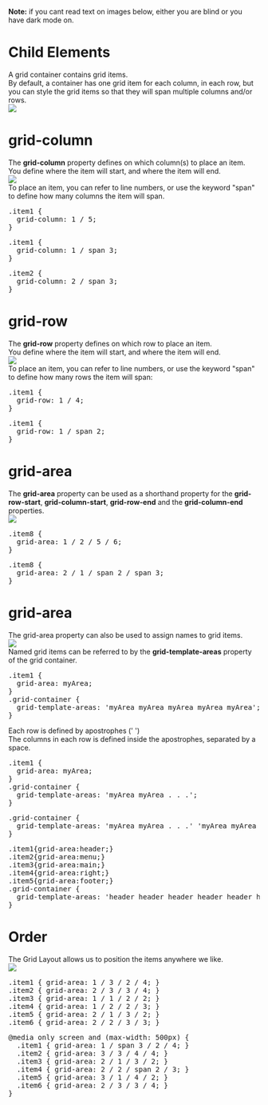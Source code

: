 <b>Note:</b> if you cant read text on images below, either you are blind or you have dark mode on.
<h1>Child Elements</h1>
A grid container contains grid items.
<br>
By default, a container has one grid item for each column, in each row, but you can style the grid items so that they will span multiple columns and/or rows.
<br>
<img src="https://i.imgur.com/62XcAD6.png">
<h1>grid-column</h1>
The <b>grid-column</b> property defines on which column(s) to place an item.
<br>
You define where the item will start, and where the item will end.
<br>
<img src="https://i.imgur.com/4vrDEOh.png">
<br>
To place an item, you can refer to line numbers, or use the keyword "span" to define how many columns the item will span.
<pre>
.item1 {
  grid-column: 1 / 5;
}
</pre>
<pre>
.item1 {
  grid-column: 1 / span 3;
}
</pre>
<pre>
.item2 {
  grid-column: 2 / span 3;
}
</pre>
<h1>grid-row</h1>
The <b>grid-row</b> property defines on which row to place an item.
<br>
You define where the item will start, and where the item will end.
<br>
<img src="https://i.imgur.com/emhKSV3.png">
<br>
To place an item, you can refer to line numbers, or use the keyword "span" to define how many rows the item will span:
<pre>
.item1 {
  grid-row: 1 / 4;
}
</pre>
<pre>
.item1 {
  grid-row: 1 / span 2;
}
</pre>
<h1>grid-area</h1>
The <b>grid-area</b> property can be used as a shorthand property for the <b>grid-row-start</b>, <b>grid-column-start</b>, <b>grid-row-end</b> and the <b>grid-column-end</b> properties.
<br>
<img src="https://i.imgur.com/490BD2v.png">
<pre>
.item8 {
  grid-area: 1 / 2 / 5 / 6;
}
</pre>
<pre>
.item8 {
  grid-area: 2 / 1 / span 2 / span 3;
}
</pre>
<h1>grid-area</h1>
The grid-area property can also be used to assign names to grid items.
<br>
<img src="https://i.imgur.com/OOIzcDR.png">
<br>
Named grid items can be referred to by the <b>grid-template-areas</b> property of the grid container.
<pre>
.item1 {
  grid-area: myArea;
}
.grid-container {
  grid-template-areas: 'myArea myArea myArea myArea myArea';
}
</pre>
Each row is defined by apostrophes (' ')
<br>
The columns in each row is defined inside the apostrophes, separated by a space.
<pre>
.item1 {
  grid-area: myArea;
}
.grid-container {
  grid-template-areas: 'myArea myArea . . .';
}
</pre>
<pre>
.grid-container {
  grid-template-areas: 'myArea myArea . . .' 'myArea myArea . . .';
}
</pre>
<pre>
.item1{grid-area:header;}
.item2{grid-area:menu;}
.item3{grid-area:main;}
.item4{grid-area:right;}
.item5{grid-area:footer;}
.grid-container {
  grid-template-areas: 'header header header header header header' 'menu main main main right right' 'menu footer footer footer footer footer';
}
</pre>
<h1>Order</h1>
The Grid Layout allows us to position the items anywhere we like.
<br>
<img src="https://i.imgur.com/Cb0OrLt.png">
<pre>
.item1 { grid-area: 1 / 3 / 2 / 4; }
.item2 { grid-area: 2 / 3 / 3 / 4; }
.item3 { grid-area: 1 / 1 / 2 / 2; }
.item4 { grid-area: 1 / 2 / 2 / 3; }
.item5 { grid-area: 2 / 1 / 3 / 2; }
.item6 { grid-area: 2 / 2 / 3 / 3; }
</pre>
<pre>
@media only screen and (max-width: 500px) {
  .item1 { grid-area: 1 / span 3 / 2 / 4; }
  .item2 { grid-area: 3 / 3 / 4 / 4; }
  .item3 { grid-area: 2 / 1 / 3 / 2; }
  .item4 { grid-area: 2 / 2 / span 2 / 3; }
  .item5 { grid-area: 3 / 1 / 4 / 2; }
  .item6 { grid-area: 2 / 3 / 3 / 4; }
}
</pre>

